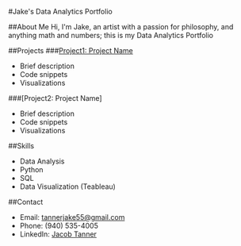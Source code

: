 #Jake's Data Analytics Portfolio

##About Me
Hi, I'm Jake, an artist with a passion for philosophy, and anything math and numbers; this is my Data Analytics Portfolio

##Projects
###[Project1: Project Name](./Project1)
- Brief description
- Code snippets
- Visualizations

###[Project2: Project Name]
- Brief description
- Code snippets
- Visualizations

##Skills
- Data Analysis
- Python
- SQL
- Data Visualization (Teableau)

##Contact
- Email: tannerjake55@gmail.com
- Phone: (940) 535-4005
- LinkedIn: [Jacob Tanner]

[Jacob Tanner]: www.linkedin.com/in/jacob-tanner-3b654b27b
[def]: ./Project2
